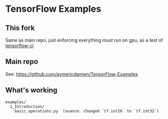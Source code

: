 # TensorFlow Examples

## This fork

Same as main repo, just enforcing everything *must* run on gpu, as a test of [tensorflow-cl](https://github.com/hughperkins/tensorflow-cl)

## Main repo

See: https://github.com/aymericdamien/TensorFlow-Examples

## What's working

```
examples/
  1_Introduction/
    basic_operations.py  (nuance: changed `tf.int16` to `tf.int32`)
```
